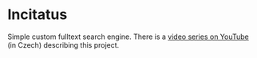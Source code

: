 # Incitatus

Simple custom fulltext search engine. There is a [video series on YouTube](https://www.youtube.com/playlist?list=PLFZurxJN0pMaEzNvfyDMB5eiECURGh5D5) (in Czech) describing this project.
